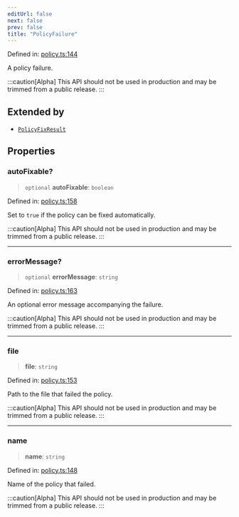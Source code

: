 ```yaml
---
editUrl: false
next: false
prev: false
title: "PolicyFailure"
---
```


Defined in: [policy.ts:144](https://github.com/tylerbutler/tools-monorepo/blob/main/packages/repopo/src/policy.ts#L144)

A policy failure.

:::caution[Alpha]
This API should not be used in production and may be trimmed from a public release.
:::

## Extended by

- [`PolicyFixResult`](/api/interfaces/policyfixresult/)

## Properties

### autoFixable?

> `optional` **autoFixable**: `boolean`

Defined in: [policy.ts:158](https://github.com/tylerbutler/tools-monorepo/blob/main/packages/repopo/src/policy.ts#L158)

Set to `true` if the policy can be fixed automatically.

:::caution[Alpha]
This API should not be used in production and may be trimmed from a public release.
:::

***

### errorMessage?

> `optional` **errorMessage**: `string`

Defined in: [policy.ts:163](https://github.com/tylerbutler/tools-monorepo/blob/main/packages/repopo/src/policy.ts#L163)

An optional error message accompanying the failure.

:::caution[Alpha]
This API should not be used in production and may be trimmed from a public release.
:::

***

### file

> **file**: `string`

Defined in: [policy.ts:153](https://github.com/tylerbutler/tools-monorepo/blob/main/packages/repopo/src/policy.ts#L153)

Path to the file that failed the policy.

:::caution[Alpha]
This API should not be used in production and may be trimmed from a public release.
:::

***

### name

> **name**: `string`

Defined in: [policy.ts:148](https://github.com/tylerbutler/tools-monorepo/blob/main/packages/repopo/src/policy.ts#L148)

Name of the policy that failed.

:::caution[Alpha]
This API should not be used in production and may be trimmed from a public release.
:::
